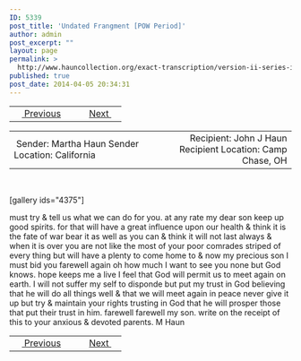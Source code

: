 ```yaml
---
ID: 5339
post_title: 'Undated Frangment [POW Period]'
author: admin
post_excerpt: ""
layout: page
permalink: >
  http://www.hauncollection.org/exact-transcription/version-ii-series-iii/frangment/
published: true
post_date: 2014-04-05 20:34:31
---
```

<table style="width: 100%;" align="center">
<tbody>
<tr>
<td width="50%"> <a href="http://www.hauncollection.org/version-2/version-ii-series-iii/february-24-1865/"><img src="https://lh3.googleusercontent.com/-EFJpxxNiPNw/VqgtWBCZrMI/AAAAAAAAAFU/WfY4lPFWWkg/s800-Ic42/Soeb-Plain-Arrows-8-10px.png" alt="" width="10" height="10" /> Previous</a></td>
<td style="text-align: right;"><a href="http://www.hauncollection.org/version-2/version-ii-series-iii/march-30-1865/">Next <img src="https://lh3.googleusercontent.com/-67k0cYlpXHw/VqgtWKz1MXI/AAAAAAAAAFU/k9PW_Piyurk/s800-Ic42/Soeb-Plain-Arrows-5-10px.png" alt="" width="10" height="10" /></a></td>
</tr>
</tbody>
</table>
<table style="width: 100%;" align="center">
<tbody>
<tr>
<td width="50%"> Sender: Martha Haun
Sender Location: California</td>
<td style="text-align: right;"> Recipient: John J Haun
Recipient Location: Camp Chase, OH</td>
</tr>
</tbody>
</table>
&nbsp;

[gallery ids="4375"]

must try &amp; tell us what we can do for
you. at any rate my dear son keep up
good spirits. for that will have a great
influence upon our health &amp; think it is the
fate of war bear it as well as you can
&amp; think it will not last always &amp; when
it is over you are not like the most of your
poor comrades striped of every thing but will have
a plenty to come home to &amp; now my
precious son I must bid you farewell
again oh how much I want to see you
none but God knows. hope keeps me a
live I feel that God will permit us to meet
again on earth. I will not suffer my self
to disponde but put my trust in God believing
that he will do all things well &amp; that we will
meet again in peace never give it up but
try &amp; maintain your rights trusting in God
that he will prosper those that put their trust
in him. farewell farewell my son. write on
the receipt of this to your anxious &amp; devoted parents. M Haun

<table style="width: 100%;" align="center">
<tbody>
<tr>
<td width="50%"> <a href="http://www.hauncollection.org/version-2/version-ii-series-iii/february-24-1865/"><img src="https://lh3.googleusercontent.com/-EFJpxxNiPNw/VqgtWBCZrMI/AAAAAAAAAFU/WfY4lPFWWkg/s800-Ic42/Soeb-Plain-Arrows-8-10px.png" alt="" width="10" height="10" /> Previous</a></td>
<td style="text-align: right;"><a href="http://www.hauncollection.org/version-2/version-ii-series-iii/march-30-1865/">Next <img src="https://lh3.googleusercontent.com/-67k0cYlpXHw/VqgtWKz1MXI/AAAAAAAAAFU/k9PW_Piyurk/s800-Ic42/Soeb-Plain-Arrows-5-10px.png" alt="" width="10" height="10" /></a></td>
</tr>
</tbody>
</table>